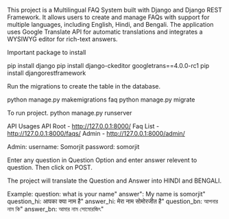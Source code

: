 This project is a Multilingual FAQ System built with Django and Django REST Framework. 
It allows users to create and manage FAQs with support for multiple languages, including English, Hindi, and Bengali. 
The application uses Google Translate API for automatic translations and integrates a WYSIWYG editor for rich-text answers.

Important package to install

pip install django
pip install django-ckeditor googletrans==4.0.0-rc1
pip install djangorestframework


Run the migrations to create the table in the database.

python manage.py makemigrations faq
python manage.py migrate

To run project.
python manage.py runserver



API Usages
API Root - http://127.0.0.1:8000/
Faq List - http://127.0.0.1:8000/faqs/
Admin - http://127.0.0.1:8000/admin/

Admin:
username: Somorjit
password: somorjit


Enter any question in Question Option and enter answer relevent to question. Then click on POST.

The project will translate the Question and Answer into HINDI and BENGALI. 

Example:
        question: what is your name"
        answer": My name is somorjit"
        question_hi: आपका क्या नाम है"
        answer_hi: मेरा नाम सोमोरजीत है"
        question_bn: আপনার নাম কি"
        answer_bn: আমার নাম সোমোরজিৎ"

